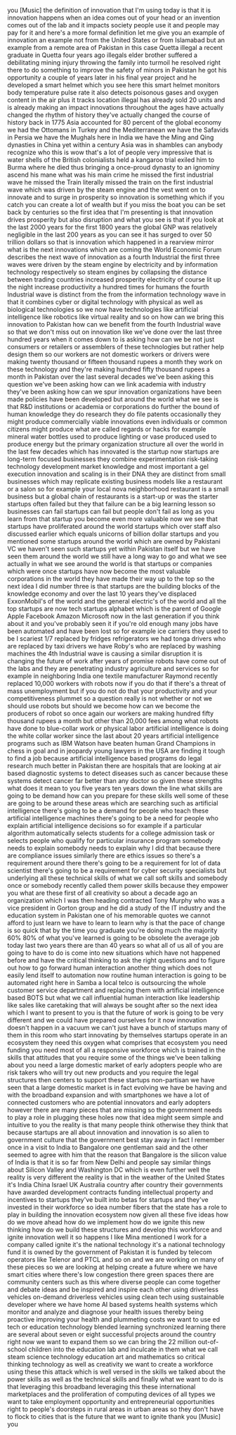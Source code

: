 
you
[Music]
the definition of innovation that I&#39;m
using today is that it is innovation
happens when an idea comes out of your
head or an invention comes out of the
lab and it impacts society people use it
and people may pay for it and here&#39;s a
more formal definition let me give you
an example of innovation an example not
from the United States or from Islamabad
but an example from a remote area of
Pakistan in this case Quetta illegal a
recent graduate in Quetta four years ago
illegals elder brother suffered a
debilitating mining injury throwing the
family into turmoil he resolved right
there to do something to improve the
safety of minors in Pakistan he got his
opportunity a couple of years later in
his final year project and he developed
a smart helmet which you see here this
smart helmet monitors body temperature
pulse rate it also detects poisonous
gases and oxygen content in the air plus
it tracks location illegal has already
sold 20 units and is already making an
impact innovations throughout the ages
have actually changed the rhythm of
history they&#39;ve actually changed the
course of history back in 1775 Asia
accounted for 80 percent of the global
economy we had the Ottomans in Turkey
and the Mediterranean we have the
Safavids in Persia we have the Mughals
here in India we have the Ming and Qing
dynasties in China yet within a century
Asia was in shambles can anybody
recognize who this is wow that&#39;s a lot
of people very impressive
that is water shells of the British
colonialists held a kangaroo trial
exiled him to Burma where he died
thus bringing a once-proud dynasty to an
ignominy ascend his mane
what was his main crime he missed the
first industrial wave he missed the
Train
literally missed the train on the first
industrial wave which was driven by the
steam engine and the vest went on to
innovate and to surge in prosperity so
innovation is something which if you
catch you can create a lot of wealth but
if you miss the boat you can be set back
by centuries so the first idea that I&#39;m
presenting is that innovation drives
prosperity but also disruption and what
you see is that if you look at the last
2000 years
for the first 1800 years the global GNP
was relatively negligible in the last
200 years as you can see it has surged
to over 50 trillion dollars so that is
innovation which happened in a rearview
mirror what is the next innovations
which are coming the World Economic
Forum describes the next wave of
innovation as a fourth Industrial the
first three waves were driven by the
steam engine by electricity and by
information technology respectively so
steam engines by collapsing the distance
between trading countries increased
prosperity electricity of course lit up
the night increase productivity a
hundred times for humans the fourth
Industrial wave is distinct from the
from the information technology wave in
that it combines cyber or digital
technology with physical as well as
biological technologies so we now have
technologies like artificial
intelligence like robotics like virtual
reality and so on how can we bring this
innovation to Pakistan how can we
benefit from the fourth Industrial wave
so that we don&#39;t miss out on innovation
like we&#39;ve done over the last three
hundred years when it comes down to is
asking how can we be not just consumers
or retailers or assemblers of these
technologies but rather help design them
so
our workers are not domestic workers or
drivers were making twenty thousand or
fifteen thousand rupees a month they
work on these technology and they&#39;re
making hundred fifty thousand rupees a
month in Pakistan over the last several
decades we&#39;ve been asking this question
we&#39;ve been asking how can we link
academia with industry they&#39;ve been
asking how can we spur innovation
organizations have been made policies
have been developed but around the world
what we see is that R&amp;D institutions or
academia or corporations do further the
bound of human knowledge they do
research they do file patents
occasionally they might produce
commercially viable innovations even
individuals or common citizens might
produce what are called regards or hacks
for example mineral water bottles used
to produce lighting or vase produced
used to produce energy
but the primary organization structure
all over the world in the last few
decades which has innovated is the
startup now startups are long-term
focused businesses they combine
experimentation risk-taking technology
development market knowledge and most
important a gel execution innovation and
scaling is in their DNA they are
distinct from small businesses which may
replicate existing business models like
a restaurant or a salon so for example
your local nova neighborhood restaurant
is a small business but a global chain
of restaurants is a start-up or was the
starter startups often failed but they
that failure can be a big learning
lesson so businesses can fail startups
can fail but people don&#39;t fail as long
as you learn from that startup you
become even more valuable now we see
that startups have proliferated around
the world startups which over staff also
discussed earlier which equals unicorns
of billion dollar startups and you
mentioned some startups around the world
which are owned by Pakistani VC we
haven&#39;t seen such startups yet within
Pakistan itself but we have seen them
around the world
we still have a long way to go and what
we see actually in what we see around
the world is that startups or companies
which were once startups have now become
the most valuable corporations in the
world they have made their way up to the
top so the next idea I did number three
is that startups are the building blocks
of the knowledge economy and over the
last 10 years they&#39;ve displaced
ExxonMobil&#39;s of the world and the
general electric&#39;s of the world and all
the top startups are now tech startups
alphabet which is the parent of Google
Apple Facebook Amazon Microsoft now in
the last generation if you think about
it and you&#39;ve probably seen it if you&#39;re
old enough many jobs have been automated
and have been lost so for example ice
carriers they used to be I scariest 1/7
replaced by fridges refrigerators we had
tonga drivers who are replaced by taxi
drivers we have Roby&#39;s who are replaced
by washing machines the 4th Industrial
wave is causing a similar disruption it
is changing the future of work
after years of promise robots have come
out of the labs and they are penetrating
industry agriculture and services so for
example in neighboring India one textile
manufacturer Raymond recently replaced
10,000 workers with robots now if you do
that if there&#39;s a threat of mass
unemployment but if you do not do that
your productivity and your
competitiveness plummet so a question
really is not whether or not we should
use robots but should we become how can
we become the producers of robot so once
again our workers are making hundred
fifty thousand rupees a month but other
than 20,000 fees among what robots have
done to blue-collar work or physical
labor
artificial intelligence is doing the
white collar worker since the last about
20 years artificial intelligence
programs such as IBM Watson have beaten
human Grand Champions in chess
in goal and in jeopardy young lawyers in
the USA are finding it tough to find a
job because artificial intelligence
based programs do legal research much
better in Pakistan there are hospitals
that are looking at air based diagnostic
systems to detect diseases such as
cancer because these systems detect
cancer far better than any doctor so
given these strengths what does it mean
to you five years ten years down the
line what skills are going to be demand
how can you prepare for these skills
well some of these are going to be
around these areas which are searching
such as artificial intelligence there&#39;s
going to be a demand for people who
teach these artificial intelligence
machines there&#39;s going to be a need for
people who explain artificial
intelligence decisions so for example if
a particular algorithm automatically
selects students for a college admission
task or selects people who qualify for
particular insurance program somebody
needs to explain somebody needs to
explain why I did that because there are
compliance issues similarly there are
ethics issues so there&#39;s a requirement
around there there&#39;s going to be a
requirement for lot of data scientist
there&#39;s going to be a requirement for
cyber security specialists but
underlying all these technical skills of
what we call soft skills and somebody
once or somebody recently called them
power skills because they empower you
what are these
first of all creativity so about a
decade ago an organization which I was
then heading contracted Tony Murphy who
was a vice president in Gorton group and
he did a study of the IT industry and
the education system in Pakistan one of
his memorable quotes we cannot afford to
just learn we have to learn to learn why
is that the pace of change is so quick
that by the time you graduate you&#39;re
doing much the majority 60% 80% of what
you&#39;ve learned is going to be obsolete
the average job today last two years
there are than 40 years so what all of
us all of you are going to have to do is
come into new situations which have not
happened before and have the critical
thinking to ask the right questions and
to figure out how to go forward
human interaction another thing which
does not easily lend itself to
automation now routine human interaction
is going to be automated right here in
Samba a local telco is outsourcing the
whole customer service department and
replacing them with artificial
intelligence based BOTS but what we call
influential human interaction like
leadership like sales like caretaking
that will always be sought after so the
next idea which I want to present to you
is that the future of work is going to
be very different and we could have
prepared ourselves for it now innovation
doesn&#39;t happen in a vacuum we can&#39;t just
have a bunch of startups many of them in
this room who start innovating by
themselves startups operate in an
ecosystem they need this oxygen what
comprises that ecosystem you need
funding you need most of all a
responsive workforce which is trained in
the skills that attitudes that you
require some of the things we&#39;ve been
talking about you need a large domestic
market of early adopters people who are
risk takers who will try out new
products and you require the legal
structures then centers to support these
startups non-partisan we have seen that
a large domestic market is in fact
evolving we have be having and with the
broadband expansion and with smartphones
we have a lot of connected customers who
are potential innovators and early
adopters however there are many pieces
that are missing so the government
needs to play a role in plugging these
holes now that idea might seem simple
and intuitive to you the reality is that
many people think otherwise they think
that because startups are all about
innovation and innovation is so alien to
government culture that the government
best stay away in fact I remember once
in a visit to India to Bangalore one
gentleman said and the other seemed to
agree with him that the reason that
Bangalore is the silicon value of India
is that it is so far from New Delhi and
people say similar things about Silicon
Valley and Washington DC which is even
further well the reality is very
different the reality is that in the
weather of the United States it&#39;s India
China Israel
UK Australia country after country their
governments have awarded
development contracts funding
intellectual property and incentives to
startups they&#39;ve built into betas for
startups and they&#39;ve invested in their
workforce so idea number fibers that the
state has a role to play in building the
innovation ecosystem now given all these
five ideas how do we move ahead how do
we implement how do we ignite this new
thinking how do we build these
structures and develop this workforce
and ignite innovation well it so happens
I like Mina mentioned I work for a
company called ignite it&#39;s the national
technology it&#39;s a national technology
fund it is owned by the government of
Pakistan it is funded by telecom
operators like Telenor and PTCL and so
on and we are working on many of these
pieces so we are looking at helping
create a future where we have smart
cities where there&#39;s low congestion
there green spaces there are community
centers such as this where diverse
people can come together and debate
ideas and be inspired and inspire each
other using driverless vehicles
on-demand driverless vehicles using
clean tech
using sustainable developer where we
have home AI based systems
health systems which monitor and analyze
and diagnose your health issues thereby
being proactive improving your health
and plummeting costs we want to use ed
tech or education technology blended
learning synchronized learning there are
several about seven or eight successful
projects around the country right now we
want to expand them so we can bring the
22 million out-of-school children into
the education lab and inculcate in them
what we call steam science technology
education art and mathematics so
critical thinking technology as well as
creativity we want to create a workforce
using these this attack which is well
versed in the skills we talked about the
power skills as well as the technical
skills and finally what we want to do is
that leveraging this broadband
leveraging this these international
marketplaces and the proliferation of
computing devices of all types we want
to take employment opportunity and
entrepreneurial opportunities right to
people&#39;s doorsteps in rural areas in
urban areas so they don&#39;t have to flock
to cities that is the future that we
want to ignite thank you
[Music]
you
